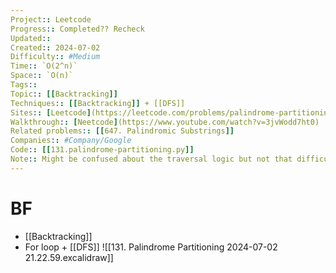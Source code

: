 ```yaml
---
Project:: Leetcode
Progress:: Completed?? Recheck
Updated:: 
Created:: 2024-07-02
Difficulty:: #Medium 
Time:: `O(2^n)`
Space:: `O(n)`
Tags:: 
Topic:: [[Backtracking]]
Techniques:: [[Backtracking]] + [[DFS]]
Sites:: [Leetcode](https://leetcode.com/problems/palindrome-partitioning/description/)
Walkthrough:: [Neetcode](https://www.youtube.com/watch?v=3jvWodd7ht0)
Related problems:: [[647. Palindromic Substrings]]
Companies:: #Company/Google
Code:: [[131.palindrome-partitioning.py]]
Note:: Might be confused about the traversal logic but not that difficult. I think I wrote may [[Backtracking]] + [[DFS]] 
---
```


# BF
- [[Backtracking]]
- For loop + [[DFS]]
![[131. Palindrome Partitioning 2024-07-02 21.22.59.excalidraw]]